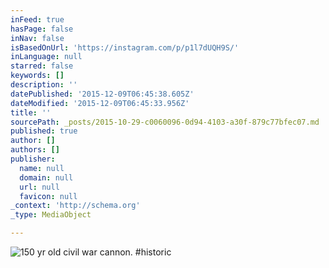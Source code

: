 ```yaml
---
inFeed: true
hasPage: false
inNav: false
isBasedOnUrl: 'https://instagram.com/p/p1l7dUQH9S/'
inLanguage: null
starred: false
keywords: []
description: ''
datePublished: '2015-12-09T06:45:38.605Z'
dateModified: '2015-12-09T06:45:33.956Z'
title: ''
sourcePath: _posts/2015-10-29-c0060096-0d94-4103-a30f-879c77bfec07.md
published: true
author: []
authors: []
publisher:
  name: null
  domain: null
  url: null
  favicon: null
_context: 'http://schema.org'
_type: MediaObject

---
```

![150 yr old civil war cannon. #historic](https://scontent.cdninstagram.com/hphotos-xap1/t51.2885-15/e15/10514013_315659791929628_2142385505_n.jpg)